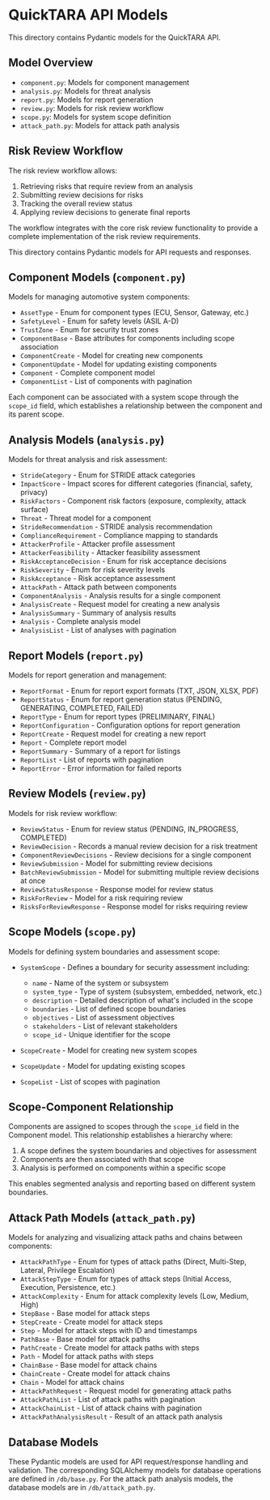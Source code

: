 # QuickTARA API Models

This directory contains Pydantic models for the QuickTARA API.

## Model Overview

- `component.py`: Models for component management
- `analysis.py`: Models for threat analysis
- `report.py`: Models for report generation
- `review.py`: Models for risk review workflow
- `scope.py`: Models for system scope definition
- `attack_path.py`: Models for attack path analysis

## Risk Review Workflow

The risk review workflow allows:

1. Retrieving risks that require review from an analysis
2. Submitting review decisions for risks
3. Tracking the overall review status
4. Applying review decisions to generate final reports

The workflow integrates with the core risk review functionality to provide a complete implementation of the risk review requirements.

This directory contains Pydantic models for API requests and responses.

## Component Models (`component.py`)

Models for managing automotive system components:

- `AssetType` - Enum for component types (ECU, Sensor, Gateway, etc.)
- `SafetyLevel` - Enum for safety levels (ASIL A-D)
- `TrustZone` - Enum for security trust zones
- `ComponentBase` - Base attributes for components including scope association
- `ComponentCreate` - Model for creating new components
- `ComponentUpdate` - Model for updating existing components
- `Component` - Complete component model
- `ComponentList` - List of components with pagination

Each component can be associated with a system scope through the `scope_id` field, which establishes a relationship between the component and its parent scope.

## Analysis Models (`analysis.py`)

Models for threat analysis and risk assessment:

- `StrideCategory` - Enum for STRIDE attack categories
- `ImpactScore` - Impact scores for different categories (financial, safety, privacy)
- `RiskFactors` - Component risk factors (exposure, complexity, attack surface)
- `Threat` - Threat model for a component
- `StrideRecommendation` - STRIDE analysis recommendation
- `ComplianceRequirement` - Compliance mapping to standards
- `AttackerProfile` - Attacker profile assessment
- `AttackerFeasibility` - Attacker feasibility assessment
- `RiskAcceptanceDecision` - Enum for risk acceptance decisions
- `RiskSeverity` - Enum for risk severity levels
- `RiskAcceptance` - Risk acceptance assessment
- `AttackPath` - Attack path between components
- `ComponentAnalysis` - Analysis results for a single component
- `AnalysisCreate` - Request model for creating a new analysis
- `AnalysisSummary` - Summary of analysis results
- `Analysis` - Complete analysis model
- `AnalysisList` - List of analyses with pagination

## Report Models (`report.py`)

Models for report generation and management:

- `ReportFormat` - Enum for report export formats (TXT, JSON, XLSX, PDF)
- `ReportStatus` - Enum for report generation status (PENDING, GENERATING, COMPLETED, FAILED)
- `ReportType` - Enum for report types (PRELIMINARY, FINAL)
- `ReportConfiguration` - Configuration options for report generation
- `ReportCreate` - Request model for creating a new report
- `Report` - Complete report model
- `ReportSummary` - Summary of a report for listings
- `ReportList` - List of reports with pagination
- `ReportError` - Error information for failed reports

## Review Models (`review.py`)

Models for risk review workflow:

- `ReviewStatus` - Enum for review status (PENDING, IN_PROGRESS, COMPLETED)
- `ReviewDecision` - Records a manual review decision for a risk treatment
- `ComponentReviewDecisions` - Review decisions for a single component
- `ReviewSubmission` - Model for submitting review decisions
- `BatchReviewSubmission` - Model for submitting multiple review decisions at once
- `ReviewStatusResponse` - Response model for review status
- `RiskForReview` - Model for a risk requiring review
- `RisksForReviewResponse` - Response model for risks requiring review

## Scope Models (`scope.py`)

Models for defining system boundaries and assessment scope:

- `SystemScope` - Defines a boundary for security assessment including:
  - `name` - Name of the system or subsystem
  - `system_type` - Type of system (subsystem, embedded, network, etc.)
  - `description` - Detailed description of what's included in the scope
  - `boundaries` - List of defined scope boundaries
  - `objectives` - List of assessment objectives
  - `stakeholders` - List of relevant stakeholders
  - `scope_id` - Unique identifier for the scope

- `ScopeCreate` - Model for creating new system scopes
- `ScopeUpdate` - Model for updating existing scopes
- `ScopeList` - List of scopes with pagination

## Scope-Component Relationship

Components are assigned to scopes through the `scope_id` field in the Component model. This relationship establishes a hierarchy where:

1. A scope defines the system boundaries and objectives for assessment
2. Components are then associated with that scope
3. Analysis is performed on components within a specific scope

This enables segmented analysis and reporting based on different system boundaries.

## Attack Path Models (`attack_path.py`)

Models for analyzing and visualizing attack paths and chains between components:

- `AttackPathType` - Enum for types of attack paths (Direct, Multi-Step, Lateral, Privilege Escalation)
- `AttackStepType` - Enum for types of attack steps (Initial Access, Execution, Persistence, etc.)
- `AttackComplexity` - Enum for attack complexity levels (Low, Medium, High)
- `StepBase` - Base model for attack steps
- `StepCreate` - Create model for attack steps
- `Step` - Model for attack steps with ID and timestamps
- `PathBase` - Base model for attack paths
- `PathCreate` - Create model for attack paths with steps
- `Path` - Model for attack paths with steps
- `ChainBase` - Base model for attack chains
- `ChainCreate` - Create model for attack chains
- `Chain` - Model for attack chains
- `AttackPathRequest` - Request model for generating attack paths
- `AttackPathList` - List of attack paths with pagination
- `AttackChainList` - List of attack chains with pagination
- `AttackPathAnalysisResult` - Result of an attack path analysis

## Database Models

These Pydantic models are used for API request/response handling and validation. The corresponding SQLAlchemy models for database operations are defined in `/db/base.py`. For the attack path analysis models, the database models are in `/db/attack_path.py`.

